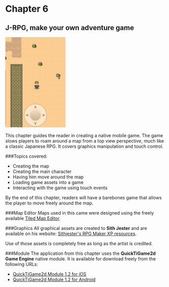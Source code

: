 # Chapter 6
## J-RPG, make your own adventure game 
![Screenshot](../screenshots/app06.png)

This chapter guides the reader in creating a native mobile game. The game slows players to roam around a map from a top view perspective, much like a classic Japanese RPG. It covers graphics manipulation and touch control.

###Topics covered: 
- Creating the map  
- Creating the main character 
- Having him move around the map
- Loading game assets into a game
- Interacting with the game using touch events

By the end of this chapter, readers will have a barebones game that allows the player to move freely around the map. 

###Map Editor
Maps used in this came were designed using the freely available [Tiled Map Editor](http://www.mapeditor.org).

###Graphics
All graphical assets are created to **Sith Jester** and are available on his website: [Sithjester's RPG Maker XP resources](http://untamed.wild-refuge.net/rpgxp.php).

Use of those assets is completely free as long as the artist is credited.

###Module
The application from this chapter uses the **QuickTiGame2d Game Engine** native module. It is available for download freely from the following URLs:

- [QuickTiGame2d Module 1.2 for iOS](http://bit.ly/Z8YsEw)
- [QuickTiGame2d Module 1.2 for Android](http://bit.ly/11rDRs7)


